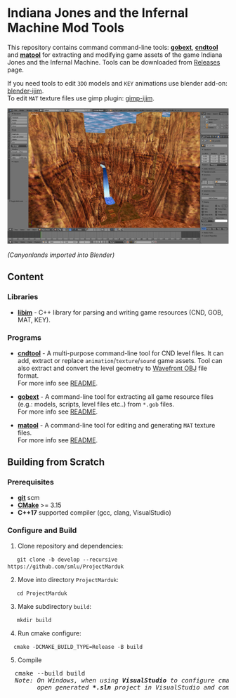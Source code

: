 # Indiana Jones and the Infernal Machine Mod Tools
This repository contains command command-line tools: [**gobext**](programs/gobext), [**cndtool**](programs/cndtool) and [**matool**](programs/matool) for extracting and modifying game assets of the game Indiana Jones and the Infernal Machine.
Tools can be downloaded from [Releases](https://github.com/smlu/ProjectMarduk/releases) page.

If you need tools to edit `3DO` models and `KEY` animations use blender add-on: [blender-ijim](https://github.com/smlu/blender-ijim).  
To edit `MAT` texture files use gimp plugin: [gimp-ijim](https://github.com/smlu/gimp-ijim).

<img src="docs/images/cyn.png" alt="Canyonlands opened in Blender" width="600"/>  

*(Canyonlands imported into Blender)*

## Content
  ### Libraries
  - [**libim**](libraries/libim) - C++ library for parsing and writing game resources (CND, GOB, MAT, KEY).

  ### Programs
  - [**cndtool**](programs/cndtool) - A multi-purpose command-line tool for CND level files. It can add, extract or replace `animation`/`texture`/`sound` game assets. Tool can also extract and convert the level geometry to [Wavefront OBJ](https://en.wikipedia.org/wiki/Wavefront_.obj_file) file format.  
  For more info see [README](programs/cndtool/README.md).

  - [**gobext**](programs/gobext) - A command-line tool for extracting all game resource files (e.g.: models, scripts, level files etc..) from `*.gob` files.  
  For more info see [README](programs/gobext/README.md).

  - [**matool**](programs/matool) - A command-line tool for editing and generating `MAT` texture files.  
  For more info see [README](programs/matool/README.md).

## Building from Scratch

### Prerequisites
  - [**git**](https://git-scm.com/) scm
  - [**CMake**](https://cmake.org/download/) >= 3.15
  - **C++17** supported compiler (gcc, clang, VisualStudio)

### Configure and Build
  1. Clone repository and dependencies:  
  ```
     git clone -b develop --recursive https://github.com/smlu/ProjectMarduk
  ```
  2. Move into directory `ProjectMarduk`:
  ```
     cd ProjectMarduk
  ```
  3. Make subdirectory `build`: 
  ```
     mkdir build
  ```
  4. Run cmake configure:
  ```
    cmake -DCMAKE_BUILD_TYPE=Release -B build
  ```
  5. Compile
  <pre>
  cmake --build build
  <i>Note: On Windows, when using <b>VisualStudio</b> to configure cmake you can
        open generated <b>*.sln</b> project in VisualStudio and compile it there.</i></pre>